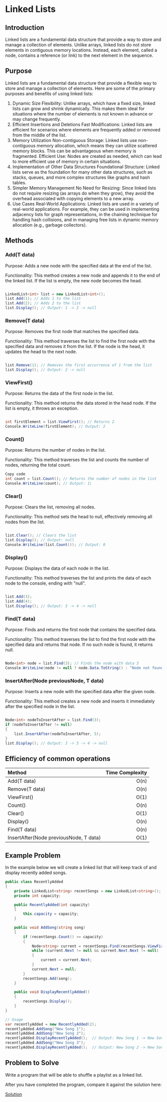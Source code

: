 # Linked Lists

## Introduction
 Linked lists are a fundamental data structure that provide a way to store and manage a collection of elements. Unlike arrays, linked lists do not store elements in contiguous memory locations. Instead, each element, called a node, contains a reference (or link) to the next element in the sequence.
## Purpose
Linked lists are a fundamental data structure that provide a flexible way to store and manage a collection of elements. Here are some of the primary purposes and benefits of using linked lists:

1. Dynamic Size
Flexibility: Unlike arrays, which have a fixed size, linked lists can grow and shrink dynamically. This makes them ideal for situations where the number of elements is not known in advance or may change frequently.
2. Efficient Insertions and Deletions
Fast Modifications: Linked lists are efficient for scenarios where elements are frequently added or removed from the middle of the list.
3. Memory Utilization
Non-contiguous Storage: Linked lists use non-contiguous memory allocation, which means they can utilize scattered memory blocks. This can be advantageous when memory is fragmented.
Efficient Use: Nodes are created as needed, which can lead to more efficient use of memory in certain situations.
4. Implementation of Other Data Structures
Foundational Structure: Linked lists serve as the foundation for many other data structures, such as stacks, queues, and more complex structures like graphs and hash tables.
5. Simpler Memory Management
No Need for Resizing: Since linked lists do not require resizing (as arrays do when they grow), they avoid the overhead associated with copying elements to a new array.
6. Use Cases
Real-World Applications: Linked lists are used in a variety of real-world applications. For example, they can be used in implementing adjacency lists for graph representations, in the chaining technique for handling hash collisions, and in managing free lists in dynamic memory allocation (e.g., garbage collectors).
## Methods
### Add(T data)
Purpose: Adds a new node with the specified data at the end of the list.

Functionality: This method creates a new node and appends it to the end of the linked list. If the list is empty, the new node becomes the head.

```csharp

LinkedList<int> list = new LinkedList<int>();
list.Add(1); // Adds 1 to the list
list.Add(2); // Adds 2 to the list
list.Display(); // Output: 1 -> 2 -> null
```
### Remove(T data)
Purpose: Removes the first node that matches the specified data.

Functionality: This method traverses the list to find the first node with the specified data and removes it from the list. If the node is the head, it updates the head to the next node.

```csharp

list.Remove(1); // Removes the first occurrence of 1 from the list
list.Display(); // Output: 2 -> null
```
### ViewFirst()
Purpose: Returns the data of the first node in the list.

Functionality: This method returns the data stored in the head node. If the list is empty, it throws an exception.


```csharp

int firstElement = list.ViewFirst(); // Returns 2
Console.WriteLine(firstElement); // Output: 2
```
### Count()
Purpose: Returns the number of nodes in the list.

Functionality: This method traverses the list and counts the number of nodes, returning the total count.

```csharp
Copy code
int count = list.Count(); // Returns the number of nodes in the list
Console.WriteLine(count); // Output: 1\
```
### Clear()
Purpose: Clears the list, removing all nodes.

Functionality: This method sets the head to null, effectively removing all nodes from the list.

```csharp

list.Clear(); // Clears the list
list.Display(); // Output: null
Console.WriteLine(list.Count()); // Output: 0
```
### Display()
Purpose: Displays the data of each node in the list.

Functionality: This method traverses the list and prints the data of each node to the console, ending with "null".

```csharp

list.Add(3);
list.Add(4);
list.Display(); // Output: 3 -> 4 -> null
```
### Find(T data)
Purpose: Finds and returns the first node that contains the specified data.

Functionality: This method traverses the list to find the first node with the specified data and returns that node. If no such node is found, it returns null.


```csharp

Node<int> node = list.Find(3); // Finds the node with data 3
Console.WriteLine(node != null ? node.Data.ToString() : "Node not found"); // Output: 3
```
### InsertAfter(Node<T> previousNode, T data)
Purpose: Inserts a new node with the specified data after the given node.

Functionality: This method creates a new node and inserts it immediately after the specified node in the list.

```csharp

Node<int> nodeToInsertAfter = list.Find(3);
if (nodeToInsertAfter != null)
{
    list.InsertAfter(nodeToInsertAfter, 5);
}
list.Display(); // Output: 3 -> 5 -> 4 -> null
```
## Efficiency of common operations

|Method| Time Complexity|
|:-----|-----:|
|Add(T data)|	O(n)|
|Remove(T data)|	O(n)|
|ViewFirst()|	O(1)|
|Count()|	O(n)|
|Clear()|	O(1)|
|Display()|	O(n)|
|Find(T data)|	O(n)|
|InsertAfter(Node<T> previousNode, T data)|	O(1)|
## Example Problem
In the example below we will create a linked list that will keep track of and display recently added songs. 

```csharp
public class RecentlyAdded
{
    private LinkedList<string> recentSongs = new LinkedList<string>();
    private int capacity;

    public RecentlyAdded(int capacity)
    {
        this.capacity = capacity;
    }

    public void AddSong(string song)
    {
        if (recentSongs.Count() >= capacity)
        {
            Node<string> current = recentSongs.Find(recentSongs.ViewFirst());
            while (current.Next != null && current.Next.Next != null)
            {
                current = current.Next;
            }
            current.Next = null;
        }
        recentSongs.Add(song);
    }

    public void DisplayRecentlyAdded()
    {
        recentSongs.Display();
    }
}

// Usage
var recentlyAdded = new RecentlyAdded(2);
recentlyAdded.AddSong("New Song 1");
recentlyAdded.AddSong("New Song 2");
recentlyAdded.DisplayRecentlyAdded();  // Output: New Song 1 -> New Song 2 -> null
recentlyAdded.AddSong("New Song 3");
recentlyAdded.DisplayRecentlyAdded();  // Output: New Song 2 -> New Song 3 -> null
```
## Problem to Solve

Write a program that will be able to shuffle a playlist as a linked list.

After you have completed the program, compare it against the solution here:

[Solution](2-linkedLists-solution.cs)
